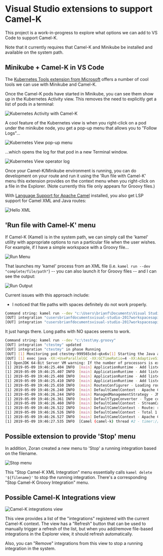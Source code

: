 # Visual Studio extensions to support Camel-K

This project is a work-in-progress to explore what options we can add to VS Code to support Camel-K.

Note that it currently requires that Camel-K and Minikube be installed and available on the system path.

## Minikube + Camel-K in VS Code

The [Kubernetes Tools extension from Microsoft](https://marketplace.visualstudio.com/items?itemName=ms-kubernetes-tools.vscode-kubernetes-tools) offers a number of cool tools we can use with Minikube and Camel-K.

Once the Camel-K pods have started in Minikube, you can see them show up in the Kubernetes Activity view. This removes the need to explicitly get a list of pods in a terminal:

![Kubernetes Activity with Camel-K](images/kubernetes-view-camelk.jpg)

A cool feature of the Kubernetes view is when you right-click on a pod under the minikube node, you get a pop-up menu that allows you to "Follow Logs"...

![Kubernetes View pop-up menu](images/kubernetes-view-camelk-popup.jpg)

...which opens the log for that pod in a new Terminal window.

![Kubernetes View operator log](images/kubernetes-view-camelk-operator-log.jpg)

Once your Camel-K/Minikube environment is running, you can do development on your route and run it using the 'Run file with Camel-K' menu this extension provides on the context menu when you right-click on a file in the Explorer. (Note currently this file only appears for Groovy files.)

With [Language Support for Apache Camel](https://marketplace.visualstudio.com/items?itemName=camel-tooling.vscode-apache-camel) installed, you also get LSP support for Camel XML and Java routes:

![Hello XML](images/kubernetes-view-camelk-hello-xml.jpg)

## 'Run file with Camel-K' menu

If Camel-K (Kamel) is in the system path, we can simply call the 'kamel' utility with appropriate options to run a particular file when the user wishes. For example, if I have a simple workspace with a Groovy file...

![Run Menu](images/kubernetes-view-camelk-run-xml-menu.jpg)

That launches my 'kamel' process from an XML file (i.e. `kamel run --dev "complete/file/path"`) -- you can also launch it for Groovy files -- and I can see the output:

![Run Output](images/kubernetes-view-camelk-run-output.jpg)

Current issues with this approach include:

* I noticed that file paths with spaces definitely do not work properly.

```bash
Command string: kamel run --dev "c:\Users\brianf\Documents\Visual Studio 2017\Workspaces\apicurito-ws\blah\my.groovy"
[OUT] integration "cusersbrianfdocumentsvisual-studio-2017workspacesapicurito-wsblahmy" updated
[OUT] integration "cusersbrianfdocumentsvisual-studio-2017workspacesapicurito-wsblahmy" in phase Deploying
```

It just hangs there. Long paths with NO spaces seems to work.

```bash
Command string: kamel run --dev "c:\test\my.groovy"
[OUT] integration "ctestmy" updated
[OUT] integration "ctestmy" in phase Running
[OUT] [1] Monitoring pod ctestmy-999565cbd-qkx6v[1] Starting the Java application using /opt/run-java/run-java.sh ...
[OUT] [1] exec java -XX:+UseParallelGC -XX:GCTimeRatio=4 -XX:AdaptiveSizePolicyWeight=90 -XX:MinHeapFreeRatio=20 -XX:MaxHeapFreeRatio=40 -XX:+ExitOnOutOfMemoryError -cp ./resources:/etc/camel/conf:/etc/camel/resources:/etc/camel/sources/i-source-000:dependencies/com.sun.xml.bind.jaxb-core-2.3.0.jar:dependencies/com.sun.xml.bind.jaxb-impl-2.3.0.jar:dependencies/commons-io.commons-io-2.6.jar:dependencies/org.apache.camel.camel-core-2.23.2.jar:dependencies/org.apache.camel.camel-groovy-2.23.2.jar:dependencies/org.apache.camel.k.camel-k-adapter-camel-2-0.3.2.jar:dependencies/org.apache.camel.k.camel-k-runtime-core-0.3.2.jar:dependencies/org.apache.camel.k.camel-k-runtime-groovy-0.3.2.jar:dependencies/org.apache.camel.k.camel-k-runtime-jvm-0.3.2.jar:dependencies/org.apache.commons.commons-lang3-3.8.1.jar:dependencies/org.apache.logging.log4j.log4j-api-2.11.2.jar:dependencies/org.apache.logging.log4j.log4j-core-2.11.2.jar:dependencies/org.apache.logging.log4j.log4j-slf4j-impl-2.11.2.jar:dependencies/org.codehaus.groovy.groovy-2.5.4.jar:dependencies/org.jooq.joor-java-8-0.9.10.jar:dependencies/org.slf4j.slf4j-api-1.7.25.jar org.apache.camel.k.jvm.Application
[1] OpenJDK 64-Bit Server VM warning: If the number of processors is expected to increase from one, then you should configure the number of parallel GC threads appropriately using -XX:ParallelGCThreads=N
[1] 2019-05-09 19:46:25.404 INFO  [main] ApplicationRuntime - Add listener: org.apache.camel.k.listener.ContextConfigurer@3f197a46
[1] 2019-05-09 19:46:25.407 INFO  [main] ApplicationRuntime - Add listener: org.apache.camel.k.listener.ContextLifecycleConfigurer@72f926e6
[1] 2019-05-09 19:46:25.408 INFO  [main] ApplicationRuntime - Add listener: org.apache.camel.k.listener.RoutesConfigurer@481a996b
[1] 2019-05-09 19:46:25.410 INFO  [main] ApplicationRuntime - Add listener: org.apache.camel.k.listener.RoutesDumper@28eaa59a
[1] 2019-05-09 19:46:25.650 INFO  [main] RoutesConfigurer - Loading routes from: file:/etc/camel/sources/i-source-000/c:\test\my.groovy?language=groovy
[1] 2019-05-09 19:46:26.240 INFO  [main] DefaultCamelContext - Apache Camel 2.23.2 (CamelContext: camel-k) is starting
[1] 2019-05-09 19:46:26.244 INFO  [main] ManagedManagementStrategy - JMX is enabled
[1] 2019-05-09 19:46:26.361 INFO  [main] DefaultTypeConverter - Type converters loaded (core: 195, classpath: 0)
[1] 2019-05-09 19:46:26.460 INFO  [main] DefaultCamelContext - StreamCaching is not in use. If using streams then its recommended to enable stream caching. See more details at http://camel.apache.org/stream-caching.html
[1] 2019-05-09 19:46:26.522 INFO  [main] DefaultCamelContext - Route: route1 started and consuming from: timer://tick?period=3s
[1] 2019-05-09 19:46:26.526 INFO  [main] DefaultCamelContext - Total 1 routes, of which 1 are started
[1] 2019-05-09 19:46:26.527 INFO  [main] DefaultCamelContext - Apache Camel 2.23.2 (CamelContext: camel-k) started in 0.286 seconds
[1] 2019-05-09 19:46:27.535 INFO  [Camel (camel-k) thread #2 - timer://tick] info - Exchange[ExchangePattern: InOnly, BodyType: String, Body: Hello world from Camel K]
```

## Possible extension to provide 'Stop' menu

In addition, Zoran created a new menu to 'Stop' a running integration based on the filename.

![Stop menu](images/kubernetes-view-camelk-run-xml-menu.jpg)

This "Stop Camel-K XML Integration" menu essentially calls `kamel delete '${filename}'` to stop the running integration. There's a corresponding "Stop Camel-K Groovy Integration" menu.

## Possible Camel-K Integrations view 

![Camel-K integrations view](images/kubernetes-view-camelk-view-remove-menu.jpg)

This view provides a list of the "integrations" registered with the current Camel-K context. The view has a "Refresh" button that can be used to manually trigger a refresh of the list, but when you add/remove file-based integrations in the Explorer view, it should refresh automatically.

Also, you can "Remove" integrations from this view to stop a running integration in the system.
